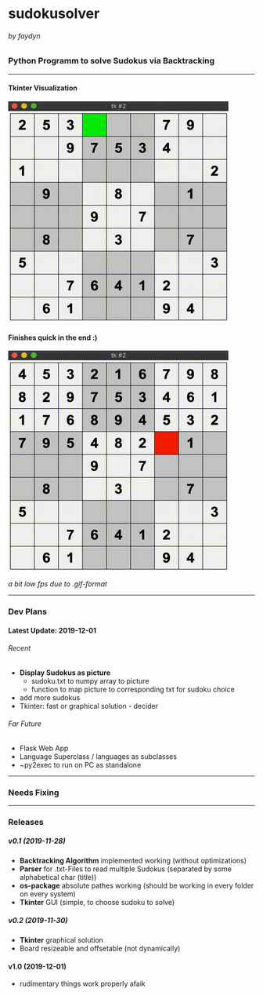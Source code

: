 # sudokusolver
###### by faydyn
### Python Programm to solve Sudokus via Backtracking

___
#### Tkinter Visualization
![Sudoko Backtracking](gifs/sdbtff.gif)
#### Finishes quick in the end :)
![Finishing the Sudoku](gifs/sdbtff_end.gif)

_a bit low fps due to .gif-format_
___
### Dev Plans
#### Latest Update: 2019-12-01
###### Recent
* __Display Sudokus as picture__
    * sudoku.txt to numpy array to picture
    * function to map picture to corresponding txt for sudoku choice
* add more sudokus
* Tkinter: fast or graphical solution - decider
###### Far Future
* Flask Web App
* Language Superclass / languages as subclasses
* ~py2exec to run on PC as standalone
___
### Needs Fixing

___
### Releases
##### v0.1 (2019-11-28)
* __Backtracking Algorithm__ implemented working (without optimizations)
* __Parser__ for .txt-Files to read multiple Sudokus (separated by some alphabetical char (title))
* __os-package__ absolute pathes working  (should be working in every folder on every system)
* __Tkinter__ GUI (simple, to choose sudoku to solve)

##### v0.2 (2019-11-30)
* __Tkinter__ graphical solution
* Board resizeable and offsetable (not  dynamically)

#### v1.0 (2019-12-01)
* rudimentary things work properly afaik